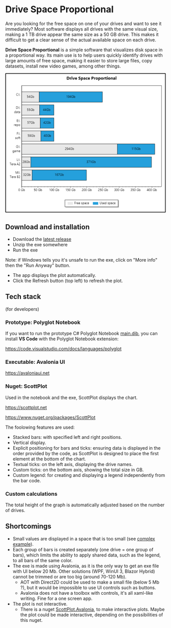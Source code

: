 # Drive Space Proportional
Are you looking for the free space on one of your drives and want to see it immediately?
Most software displays all drives with the same visual size, making a 1 TB drive appear the same size as a 50 GB drive. This makes it difficult to get a clear sense of the actual available space on each drive.

**Drive Space Proportional** is a simple software that visualizes disk space in a proportional way. Its main use is to help users quickly identify drives with large amounts of free space, making it easier to store large files, copy datasets, install new video games, among other things.

![](image/clean.png)

## Download and installation

* Download the [latest release](https://github.com/marckruzik/Proportional_Drive_Space/releases)
* Unzip the exe somewhere
* Run the exe

Note: if Windows tells you it's unsafe to run the exe, click on "More info" then the "Run Anyway" button.

* The app displays the plot automatically.
* Click the Refresh button (top left) to refresh the plot.

## Tech stack

(for developers)

### Prototype: Polyglot Notebook
If you want to run the prototype C# Polyglot Notebook [main.dib](./main.dib), you can install **VS Code** with the Polyglot Notebook extension:

https://code.visualstudio.com/docs/languages/polyglot

### Executable: Avalonia UI

https://avaloniaui.net

### Nuget: ScottPlot
Used in the notebook and the exe, ScottPlot displays the chart.

https://scottplot.net

https://www.nuget.org/packages/ScottPlot

The foolowing features are used:

* Stacked bars: with specified left and right positions.
* Vertical display.
* Explicit positioning for bars and ticks: ensuring data is displayed in the order provided by the code, as ScottPlot is designed to place the first element at the bottom of the chart.
* Textual ticks: on the left axis, displaying the drive names.
* Custom ticks: on the bottom axis, showing the total size in GB.
* Custom legend: for creating and displaying a legend independently from the bar code.

### Custom calculations
The total height of the graph is automatically adjusted based on the number of drives.

## Shortcomings
* Small values are displayed in a space that is too small (see [complex example](image/complex.png)).
* Each group of bars is created separately (one drive = one group of bars), which limits the ability to apply shared data, such as the legend, to all bars of the same color.
* The exe is made using Avalonia, as it is the only way to get an exe file with UI below 20 Mb. Other solutions (WPF, WinUI 3, Blazor Hybrid) cannot be trimmed or are too big (around 70-120 Mb).
  * AOT with Direct2D could be used to make a small file (below 5 Mb ?), but it would be impossible to use UI controls such as buttons.
  * Avalonia does not have a toolbox with controls, it's all xaml-like writing. Fine for a one screen app.
* The plot is not interactive.
  * There is a nuget [ScottPlot.Avalonia](https://www.nuget.org/packages/ScottPlot.Avalonia), to make interactive plots. Maybe the plot could be made interactive, depending on the possibilities of this nuget.
